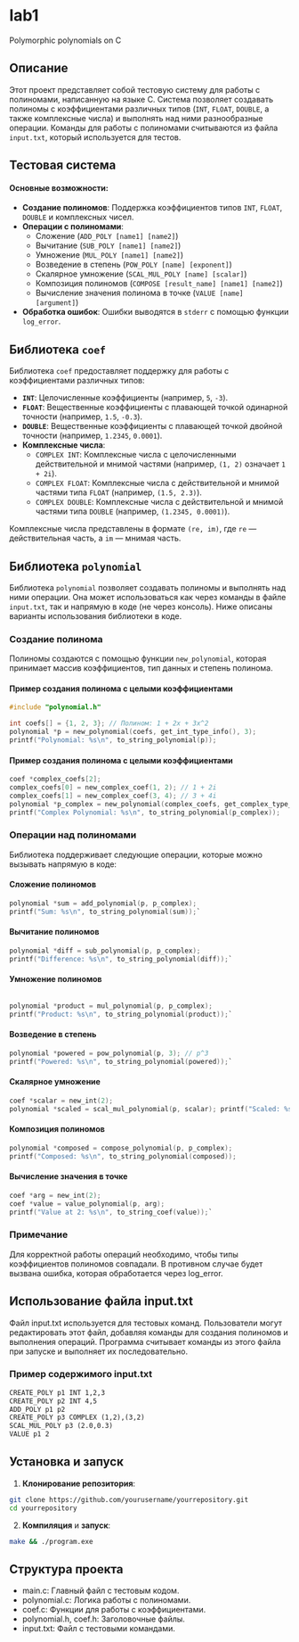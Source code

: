 # lab1
Polymorphic polynomials on C

## Описание
Этот проект представляет собой тестовую систему для работы с полиномами, написанную на языке C. Система позволяет создавать полиномы с коэффициентами различных типов (`INT`, `FLOAT`, `DOUBLE`, а также комплексные числа) и выполнять над ними разнообразные операции. Команды для работы с полиномами считываются из файла `input.txt`, который используется для тестов.

## Тестовая система
#### Основные возможности:
- **Создание полиномов**: Поддержка коэффициентов типов `INT`, `FLOAT`, `DOUBLE` и комплексных чисел.
- **Операции с полиномами**:
  - Сложение (`ADD_POLY [name1] [name2]`)
  - Вычитание (`SUB_POLY [name1] [name2]`)
  - Умножение (`MUL_POLY [name1] [name2]`)
  - Возведение в степень (`POW_POLY [name] [exponent]`)
  - Скалярное умножение (`SCAL_MUL_POLY [name] [scalar]`)
  - Композиция полиномов (`COMPOSE [result_name] [name1] [name2]`)
  - Вычисление значения полинома в точке (`VALUE [name] [argument]`)
- **Обработка ошибок**: Ошибки выводятся в `stderr` с помощью функции `log_error`.

## Библиотека `coef`
Библиотека `coef` предоставляет поддержку для работы с коэффициентами различных типов:

- **`INT`**: Целочисленные коэффициенты (например, `5`, `-3`).
- **`FLOAT`**: Вещественные коэффициенты с плавающей точкой одинарной точности (например, `1.5`, `-0.3`).
- **`DOUBLE`**: Вещественные коэффициенты с плавающей точкой двойной точности (например, `1.2345`, `0.0001`).
- **Комплексные числа**:
  - `COMPLEX INT`: Комплексные числа с целочисленными действительной и мнимой частями (например, `(1, 2)` означает `1 + 2i`).
  - `COMPLEX FLOAT`: Комплексные числа с действительной и мнимой частями типа `FLOAT` (например, `(1.5, 2.3)`).
  - `COMPLEX DOUBLE`: Комплексные числа с действительной и мнимой частями типа `DOUBLE` (например, `(1.2345, 0.0001)`).

Комплексные числа представлены в формате `(re, im)`, где `re` — действительная часть, а `im` — мнимая часть.

## Библиотека `polynomial`
Библиотека `polynomial` позволяет создавать полиномы и выполнять над ними операции. Она может использоваться как через команды в файле `input.txt`, так и напрямую в коде (не через консоль). Ниже описаны варианты использования библиотеки в коде.

### Создание полинома
Полиномы создаются с помощью функции `new_polynomial`, которая принимает массив коэффициентов, тип данных и степень полинома.

#### Пример создания полинома с целыми коэффициентами
```c
#include "polynomial.h"

int coefs[] = {1, 2, 3}; // Полином: 1 + 2x + 3x^2
polynomial *p = new_polynomial(coefs, get_int_type_info(), 3);
printf("Polynomial: %s\n", to_string_polynomial(p));
```
#### Пример создания полинома с целыми коэффициентами
```c
coef *complex_coefs[2];
complex_coefs[0] = new_complex_coef(1, 2); // 1 + 2i
complex_coefs[1] = new_complex_coef(3, 4); // 3 + 4i
polynomial *p_complex = new_polynomial(complex_coefs, get_complex_type_info(), 2);
printf("Complex Polynomial: %s\n", to_string_polynomial(p_complex));
```
### Операции над полиномами

Библиотека поддерживает следующие операции, которые можно вызывать напрямую в коде:

#### Сложение полиномов

```c
polynomial *sum = add_polynomial(p, p_complex); 
printf("Sum: %s\n", to_string_polynomial(sum));`
```

#### Вычитание полиномов

```c
polynomial *diff = sub_polynomial(p, p_complex); 
printf("Difference: %s\n", to_string_polynomial(diff));`
```
#### Умножение полиномов

```c

polynomial *product = mul_polynomial(p, p_complex); 
printf("Product: %s\n", to_string_polynomial(product));`
```

#### Возведение в степень
```c
polynomial *powered = pow_polynomial(p, 3); // p^3 
printf("Powered: %s\n", to_string_polynomial(powered));`
```
#### Скалярное умножение
```c
coef *scalar = new_int(2); 
polynomial *scaled = scal_mul_polynomial(p, scalar); printf("Scaled: %s\n", to_string_polynomial(scaled));`
```
#### Композиция полиномов
```c
polynomial *composed = compose_polynomial(p, p_complex); 
printf("Composed: %s\n", to_string_polynomial(composed));
```
#### Вычисление значения в точке
```c
coef *arg = new_int(2); 
coef *value = value_polynomial(p, arg); 
printf("Value at 2: %s\n", to_string_coef(value));`
```
### Примечание

Для корректной работы операций необходимо, чтобы типы коэффициентов полиномов совпадали. 
В противном случае будет вызвана ошибка, которая обработается через log_error.

## Использование файла input.txt

Файл input.txt используется для тестовых команд. Пользователи могут редактировать этот файл, добавляя команды для создания полиномов и выполнения операций. Программа считывает команды из этого файла при запуске и выполняет их последовательно.

### Пример содержимого input.txt

```txt
CREATE_POLY p1 INT 1,2,3 
CREATE_POLY p2 INT 4,5 
ADD_POLY p1 p2 
CREATE_POLY p3 COMPLEX (1,2),(3,2)
SCAL_MUL_POLY p3 (2.0,0.3) 
VALUE p1 2
```
## Установка и запуск

1. **Клонирование репозитория**:
 ```bash 
 git clone https://github.com/yourusername/yourrepository.git 
 cd yourrepository
 ```
2. **Компиляция** и **запуск**:
```bash
make && ./program.exe  
```
## Структура проекта

- main.c: Главный файл с тестовым кодом.
- polynomial.c: Логика работы с полиномами.
- coef.c: Функции для работы с коэффициентами.
- polynomial.h, coef.h: Заголовочные файлы.
- input.txt: Файл с тестовыми командами.